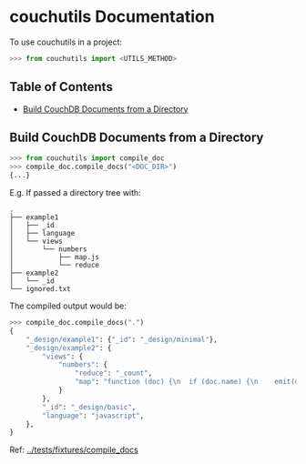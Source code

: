 # couchutils Documentation

To use couchutils in a project:

```python
>>> from couchutils import <UTILS_METHOD>
```

## Table of Contents

- [Build CouchDB Documents from a Directory](#build-couchdb-documents-from-a-directory)

## Build CouchDB Documents from a Directory

```python
>>> from couchutils import compile_doc
>>> compile_doc.compile_docs("<DOC_DIR>")
{...}
```

E.g. If passed a directory tree with:

```shell
.
├── example1
│   ├── _id
│   ├── language
│   └── views
│       └── numbers
│           ├── map.js
│           └── reduce
├── example2
│   └── _id
└── ignored.txt
```

The compiled output would be:

```python
>>> compile_doc.compile_docs(".")
{
    "_design/example1": {"_id": "_design/minimal"},
    "_design/example2": {
        "views": {
            "numbers": {
                "reduce": "_count",
                "map": "function (doc) {\n  if (doc.name) {\n    emit(doc.name, null);\n  }\n}",
            }
        },
        "_id": "_design/basic",
        "language": "javascript",
    },
}
```

Ref: [../tests/fixtures/compile_docs](../tests/fixtures/compile_docs)
